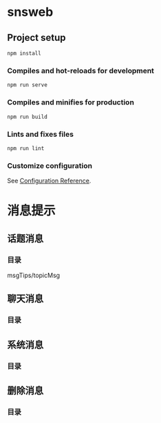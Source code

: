 # snsweb

## Project setup
```
npm install
```

### Compiles and hot-reloads for development
```
npm run serve
```

### Compiles and minifies for production
```
npm run build
```

### Lints and fixes files
```
npm run lint
```

### Customize configuration
See [Configuration Reference](https://cli.vuejs.org/config/).





# 消息提示

## 话题消息

### 目录

msgTips/topicMsg

## 聊天消息

### 目录

## 系统消息

### 目录

## 删除消息

### 目录